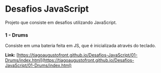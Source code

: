 # Desafios JavaScript

Projeto que consiste em desafios utilizando JavaScript.

### 1 - Drums

Consiste em uma bateria feita em JS, que é inicializada através do teclado.

**Link:** [https://tiagoaugustofront.github.io/Desafios-JavaScript/01-Drums/index.html](https://tiagoaugustofront.github.io/Desafios-JavaScript/01-Drums/index.html)
